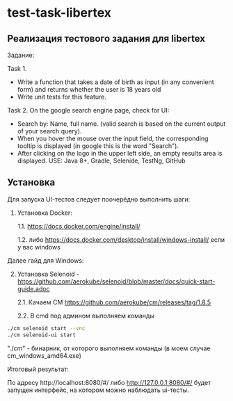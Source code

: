 # test-task-libertex
## Реализация тестового задания для libertex

Задание:

Task 1. 
- Write a function that takes a date of birth as input (in any convenient form) and returns whether the user is 18 years old
- Write unit tests for this feature.

Task 2. On the google search engine page, check for UI:
- Search by: Name, full name. (valid search is based on the current output of your search query).
- When you hover the mouse over the input field, the corresponding tooltip is displayed (in google this is the word "Search").
- After clicking on the logo in the upper left side, an empty results area is displayed.
USE: Java 8+,  Gradle, Selenide, TestNg, GitHub

## Установка
Для запуска UI-тестов следует поочерёдно выполнить шаги:
1. Установка Docker:

   1.1. https://docs.docker.com/engine/install/

   1.2. либо https://docs.docker.com/desktop/install/windows-install/ если у вас windows

Далее гайд для Windows:

2. Установка Selenoid - https://github.com/aerokube/selenoid/blob/master/docs/quick-start-guide.adoc

   2.1. Качаем CM https://github.com/aerokube/cm/releases/tag/1.8.5

   2.2. В cmd под админом выполняем команды

```sh
./cm selenoid start --vnc
./cm selenoid-ui start
```

"./cm" - бинарник, от которого выполняем команды (в моем случае cm_windows_amd64.exe)

Итоговый результат: 

По адресу http://localhost:8080/#/ либо http://127.0.0.1:8080/#/ будет запущен интерфейс, на котором можно наблюдать ui-тесты.